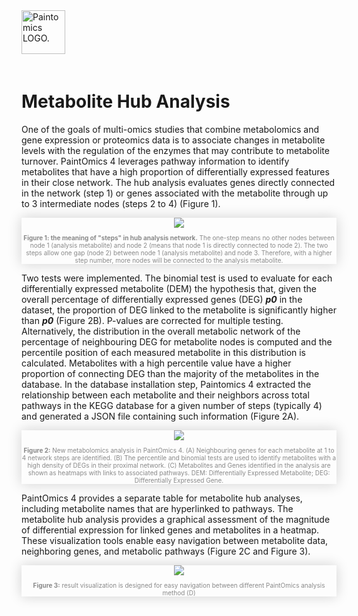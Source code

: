 <div class="imageContainer" style="" >
    <img src="paintomics_150x690.png" title="Paintomics LOGO." style=" height: 70px !important; margin-bottom: 20px; ">
</div>

# Metabolite Hub Analysis

One of the goals of multi-omics studies that combine metabolomics and gene expression or proteomics data is to associate changes in metabolite levels with the regulation of the enzymes that may contribute to metabolite turnover. PaintOmics 4 leverages pathway information to identify metabolites that have a high proportion of differentially expressed features in their close network. The hub analysis evaluates genes directly connected in the network (step 1) or genes associated with the metabolite through up to 3 intermediate nodes (steps 2 to 4) (Figure 1). 

<div class="imageContainer" style="box-shadow: 0px 0px 20px #D0D0D0; text-align:center; font-size:10px; color:#898989" >
    <img src="metabolite_hub_analysis_figure_1.png"/>
    <p class="imageLegend"><b>Figure 1: the meaning of "steps" in hub analysis network.</b> The one-step means no other nodes between node 1 (analysis metabolite) and node 2 (means that node 1 is directly connected to node 2). The two steps allow one gap (node 2) between node 1 (analysis metabolite) and node 3. Therefore, with a higher step number, more nodes will be connected to the analysis metabolite.</p>
</div>

Two tests were implemented. The binomial test is used to evaluate for each differentially expressed metabolite (DEM) the hypothesis that, given the overall percentage of differentially expressed genes (DEG) ***p0*** in the dataset, the proportion of DEG linked to the metabolite is significantly higher than ***p0*** (Figure 2B). P-values are corrected for multiple testing. Alternatively, the distribution in the overall metabolic network of the percentage of neighbouring DEG for metabolite nodes is computed and the percentile position of each measured metabolite in this distribution is calculated. Metabolites with a high percentile value have a higher proportion of connecting DEG than the majority of the metabolites in the database. In the database installation step, Paintomics 4 extracted the relationship between each metabolite and their neighbors across total pathways in the KEGG database for a given number of steps (typically 4) and generated a JSON file containing such information (Figure 2A). 

<div class="imageContainer" style="box-shadow: 0px 0px 20px #D0D0D0; text-align:center; font-size:10px; color:#898989" >
    <img src="metabolite_hub_analysis_figure_2.png"/>
    <p class="imageLegend"><b>Figure 2:</b> New metabolomics analysis in PaintOmics 4. (A) Neighbouring genes for each metabolite at 1 to 4 network steps are identified. (B) The percentile and binomial tests are used to identify metabolites with a high density of DEGs in their proximal network. (C) Metabolites and Genes identified in the analysis are shown as heatmaps with links to associated pathways. DEM: Differentially Expressed Metabolite; DEG: Differentially Expressed Gene.</p>
</div>


PaintOmics 4 provides a separate table for metabolite hub analyses, including metabolite names that are hyperlinked to pathways. The metabolite hub analysis provides a graphical assessment of the magnitude of differential expression for linked genes and metabolites in a heatmap. These visualization tools enable easy navigation between metabolite data, neighboring genes, and metabolic pathways (Figure 2C and Figure 3).

<div class="imageContainer" style="box-shadow: 0px 0px 20px #D0D0D0; text-align:center; font-size:10px; color:#898989" >
    <img src="metabolite_hub_analysis_figure_3.png"/>
    <p class="imageLegend"><b>Figure 3:</b> result visualization is designed for easy navigation between different PaintOmics analysis method (D)</p>
</div>
